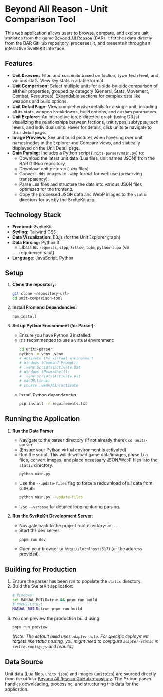# Beyond All Reason - Unit Comparison Tool

This web application allows users to browse, compare, and explore unit statistics from the game [Beyond All Reason](https://www.beyondallreason.info/) (BAR). It fetches data directly from the BAR GitHub repository, processes it, and presents it through an interactive SvelteKit interface.

## Features

*   **Unit Browser:** Filter and sort units based on faction, type, tech level, and various stats. View key stats in a table format.
*   **Unit Comparison:** Select multiple units for a side-by-side comparison of all their properties, grouped by category (General, Stats, Movement, Combat, Resources). Expandable sections for complex data like weapons and build options.
*   **Unit Detail Page:** View comprehensive details for a single unit, including all its stats, weapon breakdowns, build options, and custom parameters.
*   **Unit Explorer:** An interactive force-directed graph (using D3.js) visualizing the relationships between factions, unit types, subtypes, tech levels, and individual units. Hover for details, click units to navigate to their detail page.
*   **Image Previews:** See unit build pictures when hovering over unit names/nodes in the Explorer and Compare views, and statically displayed on the Unit Detail page.
*   **Data Parsing:** Includes a Python script (`units-parser/main.py`) to:
    *   Download the latest unit data (Lua files, unit names JSON) from the BAR GitHub repository.
    *   Download unit pictures (`.dds` files).
    *   Convert `.dds` images to `.webp` format for web use (preserving transparency).
    *   Parse Lua files and structure the data into various JSON files optimized for the frontend.
    *   Copy the processed JSON data and WebP images to the `static` directory for use by the SvelteKit app.

## Technology Stack

*   **Frontend:** SvelteKit
*   **Styling:** Tailwind CSS
*   **Data Visualization:** D3.js (for the Unit Explorer graph)
*   **Data Parsing:** Python 3
    *   Libraries: `requests`, `slpp`, `Pillow`, `tqdm`, `python-lupa` (via requirements.txt)
*   **Language:** JavaScript, Python

## Setup

1.  **Clone the repository:**
    ```bash
    git clone <repository-url>
    cd unit-comparison-tool
    ```

2.  **Install Frontend Dependencies:**
    ```bash
    npm install
    ```

3.  **Set up Python Environment (for Parser):**
    *   Ensure you have Python 3 installed.
    *   It's recommended to use a virtual environment:
        ```bash
        cd units-parser
        python -m venv .venv
        # Activate the virtual environment
        # Windows (Command Prompt):
        # .venv\Scripts\activate.bat
        # Windows (PowerShell):
        # .venv\Scripts\Activate.ps1
        # macOS/Linux:
        # source .venv/bin/activate
        ```
    *   Install Python dependencies:
        ```bash
        pip install -r requirements.txt
        ```

## Running the Application

1.  **Run the Data Parser:**
    *   Navigate to the parser directory (if not already there): `cd units-parser`
    *   (Ensure your Python virtual environment is activated)
    *   Run the script. This will download game data/images, parse Lua files, convert images, and place necessary JSON/WebP files into the `static` directory.
        ```bash
        python main.py
        ```
    *   Use the `--update-files` flag to force a redownload of all data from GitHub:
        ```bash
        python main.py --update-files
        ```
    *   Use `--verbose` for detailed logging during parsing.

2.  **Run the SvelteKit Development Server:**
    *   Navigate back to the project root directory: `cd ..`
    *   Start the dev server:
        ```bash
        pnpm run dev
        ```
    *   Open your browser to `http://localhost:5173` (or the address provided).

## Building for Production

1.  Ensure the parser has been run to populate the `static` directory.
2.  Build the SvelteKit application:
    ```bash
    # Windows:
    set MANUAL_BUILD=true && pnpm run build
    # macOS/Linux: 
    MANUAL_BUILD=true pnpm run build 
    ```
3.  You can preview the production build using:
    ```bash
    pnpm run preview
    ```
    *(Note: The default build uses `adapter-auto`. For specific deployment targets like static hosting, you might need to configure `adapter-static` in `svelte.config.js` and rebuild.)*

## Data Source

Unit data (Lua files, `units.json`) and images (`unitpics`) are sourced directly from the official [Beyond All Reason GitHub repository](https://github.com/beyond-all-reason/Beyond-All-Reason). The Python parser handles downloading, processing, and structuring this data for the application.
